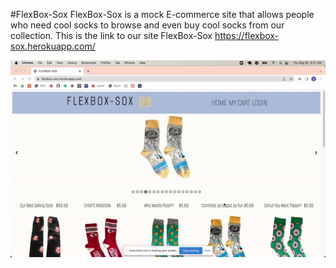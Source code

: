 #FlexBox-Sox
FlexBox-Sox is a mock E-commerce site that allows people who need cool socks to browse and even buy cool socks from our collection.
This is the link to our site FlexBox-Sox https://flexbox-sox.herokuapp.com/

![](https://github.com/Flexbox-Sox/flexbox-sox/blob/main/flexbox-sox.gif)

